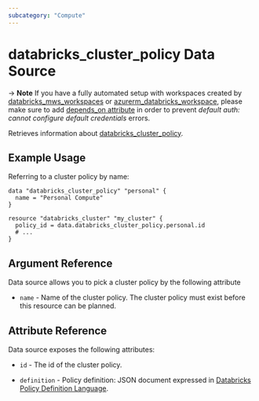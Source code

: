 ```yaml
---
subcategory: "Compute"
---
```


# databricks_cluster_policy Data Source

-> **Note** If you have a fully automated setup with workspaces created by [databricks_mws_workspaces](../resources/mws_workspaces.md) or [azurerm_databricks_workspace](https://registry.terraform.io/providers/hashicorp/azurerm/latest/docs/resources/databricks_workspace), please make sure to add [depends_on attribute](../index.md#data-resources-and-authentication-is-not-configured-errors) in order to prevent _default auth: cannot configure default credentials_ errors.

Retrieves information about [databricks_cluster_policy](../resources/cluster_policy.md).

## Example Usage

Referring to a cluster policy by name:

```hcl
data "databricks_cluster_policy" "personal" {
  name = "Personal Compute"
}

resource "databricks_cluster" "my_cluster" {
  policy_id = data.databricks_cluster_policy.personal.id
  # ...
}
```

## Argument Reference

Data source allows you to pick a cluster policy by the following attribute

- `name` - Name of the cluster policy. The cluster policy must exist before this resource can be planned.

## Attribute Reference

Data source exposes the following attributes:

- `id` - The id of the cluster policy.
* `definition` - Policy definition: JSON document expressed in [Databricks Policy Definition Language](https://docs.databricks.com/administration-guide/clusters/policies.html#cluster-policy-definition).

